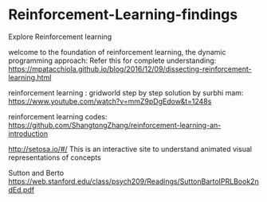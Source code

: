 # Reinforcement-Learning-findings
Explore Reinforcement learning


welcome to the foundation of reinforcement learning, the dynamic programming approach:
Refer this for complete understanding: https://mpatacchiola.github.io/blog/2016/12/09/dissecting-reinforcement-learning.html

reinforcement learning : gridworld step by step solution by surbhi mam:
https://www.youtube.com/watch?v=mmZ9pDgEdow&t=1248s



reinforcement learning codes:
https://github.com/ShangtongZhang/reinforcement-learning-an-introduction

http://setosa.io/#/ 
This is an interactive site to understand animated visual representations of concepts


Sutton and Berto
https://web.stanford.edu/class/psych209/Readings/SuttonBartoIPRLBook2ndEd.pdf
